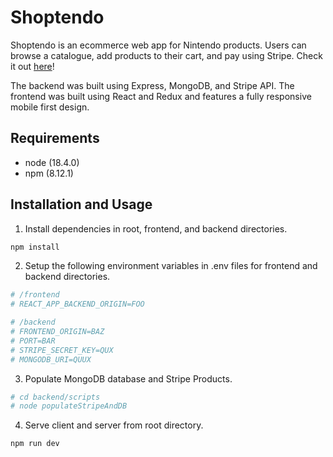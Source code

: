# Shoptendo

Shoptendo is an ecommerce web app for Nintendo products. Users can browse a catalogue, add products to their cart, and pay using Stripe. Check it out [here](https://shoptendo.netlify.app)!

The backend was built using Express, MongoDB, and Stripe API. The frontend was built using React and Redux and features a fully responsive mobile first design.

## Requirements

* node (18.4.0)
* npm (8.12.1)

## Installation and Usage

1. Install dependencies in root, frontend, and backend directories.

```bash
npm install
```

2.  Setup the following environment variables in .env files for frontend and backend directories.

```bash
# /frontend
# REACT_APP_BACKEND_ORIGIN=FOO

# /backend
# FRONTEND_ORIGIN=BAZ
# PORT=BAR
# STRIPE_SECRET_KEY=QUX
# MONGODB_URI=QUUX
```

3. Populate MongoDB database and Stripe Products.

```bash
# cd backend/scripts
# node populateStripeAndDB
```

4. Serve client and server from root directory.

```bash
npm run dev
```
